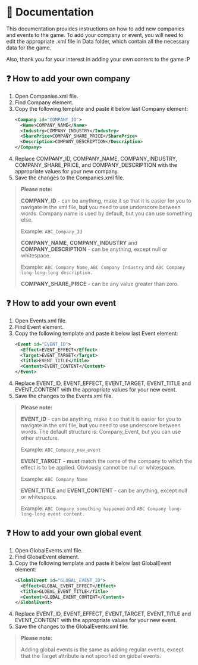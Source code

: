 # :open_book: Documentation
This documentation provides instructions on how to add new companies and events to the game.
To add your company or event, you will need to edit the appropriate .xml file in Data folder, which contain all the necessary data for the game.

Also, thank you for your interest in adding your own content to the game :P

## :question: How to add your own company
1. Open Companies.xml file.
2. Find Company element.
3. Copy the following template and paste it below last Company element:
      ```xml
      <Company id="COMPANY_ID">
        <Name>COMPANY_NAME</Name>
        <Industry>COMPANY_INDUSTRY</Industry>
        <SharePrice>COMPANY_SHARE_PRICE</SharePrice>
        <Description>COMPANY_DESCRIPTION</Description>
      </Company>
      ```
4. Replace COMPANY_ID, COMPANY_NAME, COMPANY_INDUSTRY, COMPANY_SHARE_PRICE, and COMPANY_DESCRIPTION with the appropriate values for your new company.
5. Save the changes to the Companies.xml file.

> **Please note:**
> 
> **COMPANY_ID** - can be anything, make it so that it is easier for you to navigate in the xml file, **but** you need to use underscore between words. Company name is used by default, but you can use something else.
> 
> Example: ```ABC_Company_Id```
> 
> **COMPANY_NAME**, **COMPANY_INDUSTRY** and **COMPANY_DESCRIPTION** - can be anything, except null or whitespace.
> 
> Example: ```ABC Company Name```, ```ABC Company Industry``` and ```ABC Company long-long-long description.```
>
> **COMPANY_SHARE_PRICE** - can be any value greater than zero.

## :question: How to add your own event
1. Open Events.xml file.
2. Find Event element.
3. Copy the following template and paste it below last Event element:
      ```xml
      <Event id="EVENT_ID">
        <Effect>EVENT_EFFECT</Effect>
        <Target>EVENT_TARGET</Target>
        <Title>EVENT_TITLE</Title>
        <Content>EVENT_CONTENT</Content>
      </Event>
      ```
4. Replace EVENT_ID, EVENT_EFFECT, EVENT_TARGET, EVENT_TITLE and EVENT_CONTENT with the appropriate values for your new event.
5. Save the changes to the Events.xml file.

> **Please note:**
>
> **EVENT_ID** - can be anything, make it so that it is easier for you to navigate in the xml file, **but** you need to use underscore between words.
> The default structure is: Company_Event, but you can use other structure.
>
> Example: ```ABC_Company_new_event```
>
> **EVENT_TARGET** - **must** match the name of the company to which the effect is to be applied. Obviously cannot be null or whitespace.
>
> Example: ```ABC Company Name```
>
> **EVENT_TITLE** and **EVENT_CONTENT** - can be anything, except null or whitespace.
>
> Example: ```ABC Company something happened``` and ```ABC Company long-long-long event content.```

## :question: How to add your own global event
1. Open GlobalEvents.xml file.
2. Find GlobalEvent element.
3. Copy the following template and paste it below last GlobalEvent element:
      ```xml
	<GlobalEvent id="GLOBAL_EVENT_ID">
		<Effect>GLOBAL_EVENT_EFFECT</Effect>
		<Title>GLOBAL_EVENT_TITLE</Title>
		<Content>GLOBAL_EVENT_CONTENT</Content>
	</GlobalEvent>
      ```
4. Replace EVENT_ID, EVENT_EFFECT, EVENT_TARGET, EVENT_TITLE and EVENT_CONTENT with the appropriate values for your new event.
5. Save the changes to the GlobalEvents.xml file.

> **Please note:**
> 
> Adding global events is the same as adding regular events, except that the Target attribute is not specified on global events.